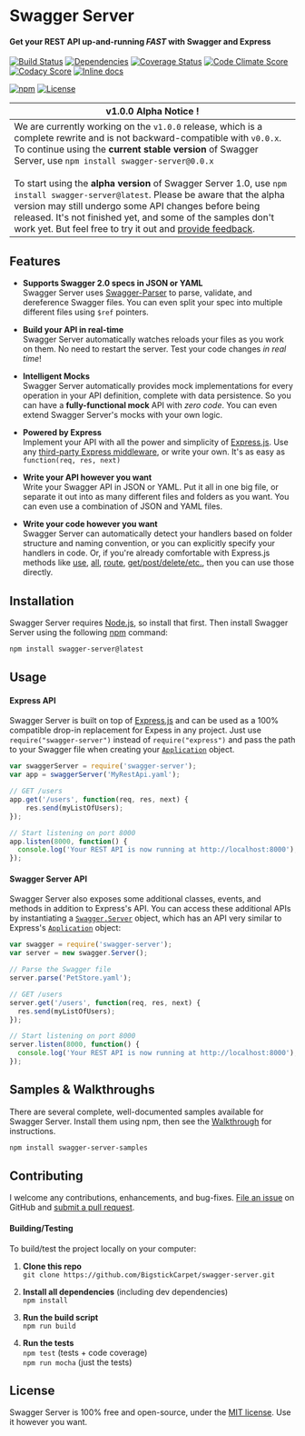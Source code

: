 Swagger Server
============================
#### Get your REST API up-and-running *FAST* with Swagger and Express

[![Build Status](https://api.travis-ci.org/BigstickCarpet/swagger-server.svg?branch=master)](https://travis-ci.org/BigstickCarpet/swagger-server)
[![Dependencies](https://david-dm.org/BigstickCarpet/swagger-server.svg)](https://david-dm.org/bigstickcarpet/swagger-server)
[![Coverage Status](https://coveralls.io/repos/BigstickCarpet/swagger-server/badge.svg?branch=master&service=github)](https://coveralls.io/r/BigstickCarpet/swagger-server)
[![Code Climate Score](https://codeclimate.com/github/BigstickCarpet/swagger-server/badges/gpa.svg)](https://codeclimate.com/github/BigstickCarpet/swagger-server)
[![Codacy Score](https://www.codacy.com/project/badge/431cc27ab6ec40cca6ea51c91ad8bfd6)](https://www.codacy.com/public/jamesmessinger/swagger-server)
[![Inline docs](http://inch-ci.org/github/BigstickCarpet/swagger-server.svg?branch=master&style=shields)](http://inch-ci.org/github/BigstickCarpet/swagger-server)

[![npm](http://img.shields.io/npm/v/swagger-server.svg)](https://www.npmjs.com/package/swagger-server)
[![License](https://img.shields.io/npm/l/swagger-parser.svg)](LICENSE)


|__v1.0.0 Alpha Notice !__
|---------------------------------
|We are currently working on the `v1.0.0` release, which is a complete rewrite and is not backward-compatible with `v0.0.x`. To continue using the __current stable version__ of Swagger Server, use `npm install swagger-server@0.0.x`<br><br>To start using the __alpha version__ of Swagger Server 1.0, use `npm install swagger-server@latest`.  Please be aware that the alpha version may still undergo some API changes before being released. It's not finished yet, and some of the samples don't work yet.  But feel free to try it out and [provide feedback](https://github.com/BigstickCarpet/swagger-server/issues).


Features
--------------------------
* __Supports Swagger 2.0 specs in JSON or YAML__ <br>
Swagger Server uses [Swagger-Parser](https://github.com/BigstickCarpet/swagger-parser) to parse, validate, and dereference Swagger files.  You can even split your spec into multiple different files using `$ref` pointers.

* __Build your API in real-time__ <br>
Swagger Server automatically watches reloads your files as you work on them.  No need to restart the server.  Test your code changes _in real time_!

* __Intelligent Mocks__<br>
Swagger Server automatically provides mock implementations for every operation in your API definition, complete with data persistence.  So you can have a __fully-functional mock__ API with *zero code*.  You can even extend Swagger Server's mocks with your own logic.

* __Powered by Express__<br>
Implement your API with all the power and simplicity of [Express.js](http://expressjs.com).  Use any [third-party Express middleware](https://www.npmjs.com/search?q=express), or write your own.  It's as easy as `function(req, res, next)`

* __Write your API however you want__<br>
Write your Swagger API in JSON or YAML.  Put it all in one big file, or separate it out into as many different files and folders as you want.  You can even use a combination of JSON and YAML files.

* __Write your code however you want__<br>
Swagger Server can automatically detect your handlers based on folder structure and naming convention, or you can explicitly specify your handlers in code.  Or, if you're already comfortable with Express.js methods like [use](http://expressjs.com/4x/api.html#app.use), [all](http://expressjs.com/4x/api.html#app.all), [route](http://expressjs.com/4x/api.html#app.route), [get/post/delete/etc.](http://expressjs.com/4x/api.html#app.METHOD), then you can use those directly.


Installation
--------------------------
Swagger Server requires [Node.js](http://nodejs.org/), so install that first.  Then install Swagger Server using the following [npm](https://docs.npmjs.com/getting-started/what-is-npm) command:

```bash
npm install swagger-server@latest
```


Usage
--------------------------
#### Express API
Swagger Server is built on top of [Express.js](http://expressjs.com) and can be used as a 100% compatible drop-in replacement for Expess in any project.  Just use `require("swagger-server")` instead of `require("express")` and pass the path to your Swagger file when creating your [`Application`](http://expressjs.com/4x/api.html#app) object.

```javascript
var swaggerServer = require('swagger-server');
var app = swaggerServer('MyRestApi.yaml');

// GET /users
app.get('/users', function(req, res, next) {
    res.send(myListOfUsers);
});

// Start listening on port 8000
app.listen(8000, function() {
  console.log('Your REST API is now running at http://localhost:8000');
});
```

#### Swagger Server API
Swagger Server also exposes some additional classes, events, and methods in addition to Express's API.  You can access these additional APIs by instantiating a [`Swagger.Server`](https://github.com/BigstickCarpet/swagger-server/blob/master/lib/server.js) object, which has an API very similar to Express's [`Application`](http://expressjs.com/4x/api.html#app) object:

```javascript
var swagger = require('swagger-server');
var server = new swagger.Server();

// Parse the Swagger file
server.parse('PetStore.yaml');

// GET /users
server.get('/users', function(req, res, next) {
  res.send(myListOfUsers);
});

// Start listening on port 8000
server.listen(8000, function() {
  console.log('Your REST API is now running at http://localhost:8000');
});
```


Samples &amp; Walkthroughs
--------------------------
There are several complete, well-documented samples available for Swagger Server.  Install them using npm, then see the [Walkthrough](https://github.com/BigstickCarpet/swagger-server/tree/master/samples) for instructions.

```bash
npm install swagger-server-samples
```


Contributing
--------------------------
I welcome any contributions, enhancements, and bug-fixes.  [File an issue](https://github.com/BigstickCarpet/swagger-server/issues) on GitHub and [submit a pull request](https://github.com/BigstickCarpet/swagger-server/pulls).

#### Building/Testing
To build/test the project locally on your computer:

1. __Clone this repo__<br>
`git clone https://github.com/BigstickCarpet/swagger-server.git`

2. __Install all dependencies__ (including dev dependencies)<br>
`npm install`

3. __Run the build script__<br>
`npm run build`

4. __Run the tests__<br>
`npm test` (tests + code coverage)<br>
`npm run mocha` (just the tests)


License
--------------------------
Swagger Server is 100% free and open-source, under the [MIT license](LICENSE). Use it however you want.

